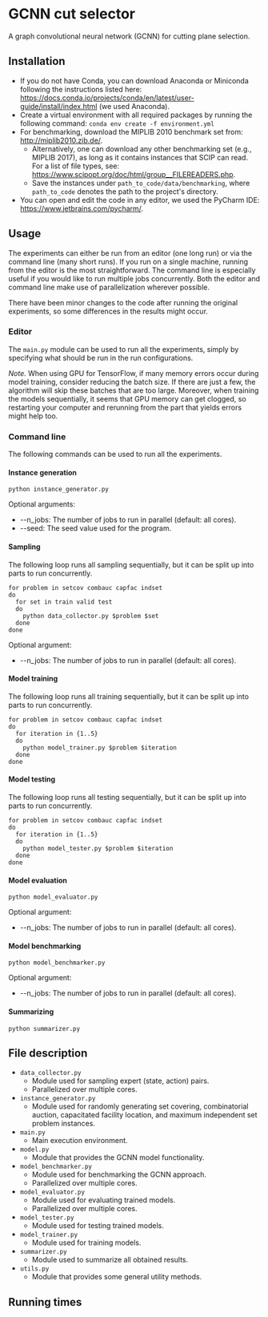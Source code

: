 # GCNN cut selector

A graph convolutional neural network (GCNN) for cutting plane selection.

## Installation

- If you do not have Conda, you can download Anaconda or Miniconda following the instructions listed
  here: https://docs.conda.io/projects/conda/en/latest/user-guide/install/index.html (we used Anaconda).
- Create a virtual environment with all required packages by running the following
  command: ```conda env create -f environment.yml```
- For benchmarking, download the MIPLIB 2010 benchmark set from: http://miplib2010.zib.de/.
    - Alternatively, one can download any other benchmarking set (e.g., MIPLIB 2017), as long as it contains instances
      that
      SCIP can read. For a list of file types, see: https://www.scipopt.org/doc/html/group__FILEREADERS.php.
    - Save the instances under ```path_to_code/data/benchmarking```, where ```path_to_code``` denotes the path to the
      project's directory.
- You can open and edit the code in any editor, we used the PyCharm IDE: https://www.jetbrains.com/pycharm/.

## Usage

The experiments can either be run from an editor (one long run) or via the command line (many short runs). If you run on
a single machine, running from the editor is the most straightforward. The command line is especially useful if you
would like to run multiple jobs concurrently. Both the editor and command line make use of parallelization wherever
possible.

There have been minor changes to the code after running the original experiments, so some differences in the results
might occur.

### Editor

The ```main.py``` module can be used to run all the experiments, simply by specifying what should be run in the run
configurations.

_Note._ When using GPU for TensorFlow, if many memory errors occur during model training, consider reducing the batch
size. If there are just a few, the algorithm will skip these batches that are too large. Moreover, when training the
models sequentially, it seems that GPU memory can get clogged, so restarting your computer and rerunning from the part
that yields errors might help too.

### Command line

The following commands can be used to run all the experiments.

#### Instance generation

```
python instance_generator.py
```

Optional arguments:

- --n_jobs: The number of jobs to run in parallel (default: all cores).
- --seed: The seed value used for the program.

#### Sampling

The following loop runs all sampling sequentially, but it can be split up into parts to run concurrently.

```
for problem in setcov combauc capfac indset
do
  for set in train valid test
  do
    python data_collector.py $problem $set
  done
done
```

Optional argument:

- --n_jobs: The number of jobs to run in parallel (default: all cores).

#### Model training

The following loop runs all training sequentially, but it can be split up into parts to run concurrently.

```
for problem in setcov combauc capfac indset
do
  for iteration in {1..5}
  do
    python model_trainer.py $problem $iteration
  done
done
```

#### Model testing

The following loop runs all testing sequentially, but it can be split up into parts to run concurrently.

```
for problem in setcov combauc capfac indset
do
  for iteration in {1..5}
  do
    python model_tester.py $problem $iteration
  done
done
```

#### Model evaluation

```
python model_evaluator.py
```

Optional argument:

- --n_jobs: The number of jobs to run in parallel (default: all cores).

#### Model benchmarking

```
python model_benchmarker.py
```

Optional argument:

- --n_jobs: The number of jobs to run in parallel (default: all cores).

#### Summarizing

```
python summarizer.py
```

## File description

- ```data_collector.py```
    - Module used for sampling expert (state, action) pairs.
    - Parallelized over multiple cores.
- ```instance_generator.py```
    - Module used for randomly generating set covering, combinatorial auction, capacitated facility location, and
      maximum independent set problem instances.
- ```main.py```
    - Main execution environment.
- ```model.py```
    - Module that provides the GCNN model functionality.
- ```model_benchmarker.py```
    - Module used for benchmarking the GCNN approach.
    - Parallelized over multiple cores.
- ```model_evaluator.py```
    - Module used for evaluating trained models.
    - Parallelized over multiple cores.
- ```model_tester.py```
    - Module used for testing trained models.
- ```model_trainer.py```
    - Module used for training models.
- ```summarizer.py```
    - Module used to summarize all obtained results.
- ```utils.py```
    - Module that provides some general utility methods.

## Running times
